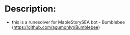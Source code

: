 # Description:
- this is a runesolver for MapleStorySEA bot - Bumblebee (https://github.com/agumonlyt/Bumblebee)
